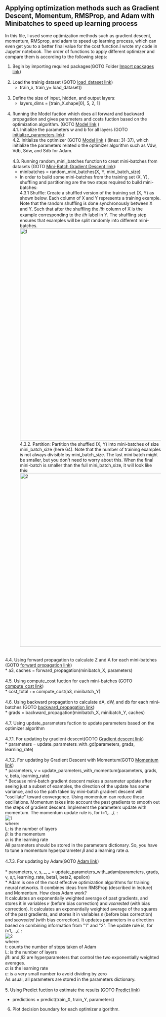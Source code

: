 ## Applying optimization methods such as Gradient Descent, Momentum, RMSProp, and Adam with Minibatches to speed up learning process<br />

In this file, I used some optimization methods such as gradient descent, momentum, RMSprop, and adam to speed up learning process, which can even get you to a better final value for the cost function.I wrote my code in Jupyter notebook.
The order of functions to apply different optimizer and compare them is according to the following steps: 
1. Begin by importing required packages(GOTO Folder [Import packages link](https://github.com/Afsaneh-Karami/Neural-Networks-and-Deep-Learning/blob/main/advanced%20optimization%20methods/Import%20packages))<br /><br />
2. Load the trainig dataset (GOTO [load_dataset link](https://github.com/Afsaneh-Karami/Neural-Networks-and-Deep-Learning/blob/main/advanced%20optimization%20methods/Load%20dataset)) <br />
   * train_x, train_y= load_dataset()<br /><br />
3. Define the size of input, hidden, and output layers:<br />
   * layers_dims = [train_X.shape[0], 5, 2, 1]<br /><br />
4. Running the Model fuction which does all forward and backward propagation and gives parameters and costs fuction based on the optimization algorithm. (GOTO [Model link](https://github.com/Afsaneh-Karami/Neural-Networks-and-Deep-Learning/blob/main/advanced%20optimization%20methods/Model) )<br />
  4.1. Initialize the parameters w and b for all layers (GOTO [initialize_parameters link](https://github.com/Afsaneh-Karami/Neural-Networks-and-Deep-Learning/blob/main/advanced%20optimization%20methods/initialize_parameters)):<br />
  4.2. Initialize the optimizer (GOTO [Model link](https://github.com/Afsaneh-Karami/Neural-Networks-and-Deep-Learning/blob/main/advanced%20optimization%20methods/Model) ) (lines: 31-37), which initialize the parameters related o the optimizer algorithm such as Vdw, Vdb, Sdw, and Sdb for Adam.<br /><br />
  4.3. Running random_mini_batches function to creat mini-batches from datasets (GOTO [Mini-Batch Gradient Descent link](https://github.com/Afsaneh-Karami/Neural-Networks-and-Deep-Learning/tree/main/advanced%20optimization%20methods/Mini-Batch%20Gradient%20Descent)):<br />
   * minibatches = random_mini_batches(X, Y, mini_batch_size)<br />
   * In order to build some mini-batches from the training set (X, Y), shuffling and partitioning are the two steps required to build mini-batches: <br />
4.3.1 Shuffle: Create a shuffled version of the training set (X, Y) as shown below. Each column of X and Y represents a training example. Note that the random shuffling is done synchronously between X and Y. Such that after the shuffling the  𝑖𝑡ℎ  column of X is the example corresponding to the  𝑖𝑡ℎ  label in Y. The shuffling step ensures that examples will be split randomly into different mini-batches.<br />
<img width="685" alt="1" src="https://user-images.githubusercontent.com/78735911/141608780-94e92026-a0a2-4b52-96d1-68ad01caee42.png"><br />
4.3.2. Partition: Partition the shuffled (X, Y) into mini-batches of size mini_batch_size (here 64). Note that the number of training examples is not always divisible by mini_batch_size. The last mini batch might be smaller, but you don't need to worry about this. When the final mini-batch is smaller than the full mini_batch_size, it will look like this:
<img width="560" alt="2" src="https://user-images.githubusercontent.com/78735911/141608852-3fde3c73-b712-4823-86db-31cf1c9662d6.png"><br /><br />

  4.4. Using forward propagation to calculate Z and A for each mini-batches (GOTO [forward propagation link](https://github.com/Afsaneh-Karami/Neural-Networks-and-Deep-Learning/blob/main/advanced%20optimization%20methods/forward%20propagation))<br />
       * a3, caches = forward_propagation(minibatch_X, parameters)<br /><br />
  4.5.  Using compute_cost fuction for each mini-batches (GOTO [compute_cost link](https://github.com/Afsaneh-Karami/Neural-Networks-and-Deep-Learning/blob/main/advanced%20optimization%20methods/compute_cost ))<br />
        * cost_total += compute_cost(a3, minibatch_Y)<br /><br />
  4.6. Using backward propagation to calculate dA, dW, and db for each mini-batches (GOTO [backward_propagation link](https://github.com/Afsaneh-Karami/Neural-Networks-and-Deep-Learning/blob/main/advanced%20optimization%20methods/backward_propagation))<br /> 
       * grads = backward_propagation(minibatch_X, minibatch_Y, caches)<br /><br />
  4.7. Using update_parameters fuction to update parameters based on the optimizer algorithm <br /><br />
     4.7.1. For updating by gradient descent(GOTO [Gradient descent link](https://github.com/Afsaneh-Karami/Neural-Networks-and-Deep-Learning/tree/main/advanced%20optimization%20methods/Gradient%20descent))<br />
        * parameters = update_parameters_with_gd(parameters, grads, learning_rate)<br /><br />
     4.7.2. For updating by Gradient Descent with Momentum(GOTO [Momentum link](https://github.com/Afsaneh-Karami/Neural-Networks-and-Deep-Learning/tree/main/advanced%20optimization%20methods/Momentum))<br />
        * parameters, v = update_parameters_with_momentum(parameters, grads, v, beta, learning_rate) <br />
        * Because mini-batch gradient descent makes a parameter update after seeing just a subset of examples, the direction of the update has some variance, and so the path    taken by mini-batch gradient descent will "oscillate" toward convergence. Using momentum can reduce these oscillations. Momentum takes into account the past gradients to smooth out the steps of gradient descent.
Implement the parameters update with momentum. The momentum update rule is, for  𝑙=1,...,𝐿 :<br />
![1](https://user-images.githubusercontent.com/78735911/141611199-0ebc7fda-70b6-41e8-ab9f-a56bb0f44f23.PNG)<br />
where: <br />
L: is the number of layers<br />
𝛽: is the momentum <br />
𝛼: is the learning rate<br />
All parameters should be stored in the parameters dictionary. So, you have to tune a momentum hyperparameter  𝛽  and a learning rate  𝛼. <br /><br />
      4.7.3. For updating by Adam(GOTO [Adam link](https://github.com/Afsaneh-Karami/Neural-Networks-and-Deep-Learning/tree/main/advanced%20optimization%20methods/Adam))<br/>   
        * parameters, v, s, _, _ = update_parameters_with_adam(parameters, grads, v, s,t, learning_rate, beta1, beta2,  epsilon)<br/> 
        * Adam is one of the most effective optimization algorithms for training neural networks. It combines ideas from RMSProp (described in lecture) and Momentum.
How does Adam work? <br/>
It calculates an exponentially weighted average of past gradients, and stores it in variables  𝑣  (before bias correction) and  𝑣𝑐𝑜𝑟𝑟𝑒𝑐𝑡𝑒𝑑  (with bias correction).
It calculates an exponentially weighted average of the squares of the past gradients, and stores it in variables  𝑠  (before bias correction) and  𝑠𝑐𝑜𝑟𝑟𝑒𝑐𝑡𝑒𝑑  (with bias correction).
It updates parameters in a direction based on combining information from "1" and "2".
The update rule is, for  𝑙=1,...,𝐿 :<br />
![2](https://user-images.githubusercontent.com/78735911/141611327-39338733-1510-438a-aac6-69e14083a41e.PNG) <br />
  where:<br />
  t: counts the number of steps taken of Adam<br />
  L: is the number of layers<br />
  𝛽1:  and  𝛽2  are hyperparameters that control the two exponentially weighted averages.<br />
  𝛼:  is the learning rate<br />
  𝜀: is a very small number to avoid dividing by zero<br />
  As usual, all parameters are stored in the parameters dictionary.<br /><br />
5. Using Predict fuction to estimate the results (GOTO [Predict link](https://github.com/Afsaneh-Karami/Neural-Networks-and-Deep-Learning/blob/main/advanced%20optimization%20methods/Predict))<br />
  * predictions = predict(train_X, train_Y, parameters)<br />

6. Plot decision boundary for each optimizer algorithm. 
